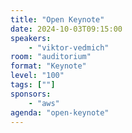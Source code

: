 ```yaml
---
title: "Open Keynote"
date: 2024-10-03T09:15:00
speakers:
    - "viktor-vedmich"
room: "auditorium"
format: "Keynote" 
level: "100"
tags: [""]
sponsors: 
    - "aws"
agenda: "open-keynote"
---
```

